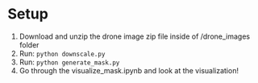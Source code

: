 # Setup
1. Download and unzip the drone image zip file inside of /drone_images folder <br>
2. Run: `python downscale.py`<br>
3. Run: `python generate_mask.py`<br>
4. Go through the visualize_mask.ipynb and look at the visualization!